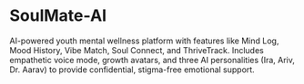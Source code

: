 # SoulMate-AI
AI-powered youth mental wellness platform with features like Mind Log, Mood History, Vibe Match, Soul Connect, and ThriveTrack. Includes empathetic voice mode, growth avatars, and three AI personalities (Ira, Ariv, Dr. Aarav) to provide confidential, stigma-free emotional support.
